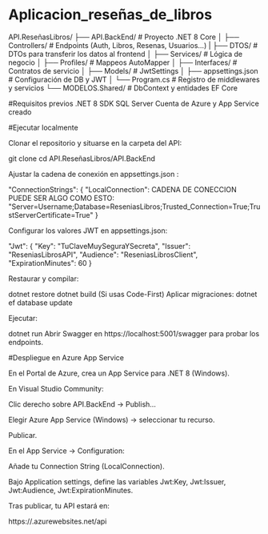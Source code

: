 # Aplicacion_reseñas_de_libros

API.ReseñasLibros/
├── API.BackEnd/             # Proyecto .NET 8 Core
│   ├── Controllers/         # Endpoints (Auth, Libros, Resenas, Usuarios…)
|   ├── DTOS/                # DTOs para transferir los datos al frontend
│   ├── Services/            # Lógica de negocio
│   ├── Profiles/            # Mappeos AutoMapper
│   ├── Interfaces/          # Contratos de servicio
│   ├── Models/              # JwtSettings
│   ├── appsettings.json     # Configuración de DB y JWT
│   └── Program.cs           # Registro de middlewares y servicios
└── MODELOS.Shared/          # DbContext y entidades EF Core

#Requisitos previos
.NET 8 SDK
SQL Server
Cuenta de Azure y App Service creado

#Ejecutar localmente

Clonar el repositorio y situarse en la carpeta del API:

git clone <URL-del-repo-API>
cd API.ReseñasLibros/API.BackEnd


Ajustar la cadena de conexión en appsettings.json :

"ConnectionStrings": {
  "LocalConnection": CADENA DE CONECCION PUEDE SER ALGO COMO ESTO: "Server=Username;Database=ReseniasLibros;Trusted_Connection=True;TrustServerCertificate=True"
}

Configurar los valores JWT en appsettings.json:

"Jwt": {
  "Key": "TuClaveMuySeguraYSecreta",
  "Issuer": "ReseniasLibrosAPI",
  "Audience": "ReseniasLibrosClient",
  "ExpirationMinutes": 60
}


Restaurar y compilar:

dotnet restore
dotnet build
(Si usas Code-First) Aplicar migraciones:
dotnet ef database update

Ejecutar:

dotnet run
Abrir Swagger en https://localhost:5001/swagger para probar los endpoints.

#Despliegue en Azure App Service

En el Portal de Azure, crea un App Service para .NET 8 (Windows).

En Visual Studio Community:

Clic derecho sobre API.BackEnd → Publish…

Elegir Azure App Service (Windows) → seleccionar tu recurso.

Publicar.

En el App Service → Configuration:

Añade tu Connection String (LocalConnection).

Bajo Application settings, define las variables Jwt:Key, Jwt:Issuer, Jwt:Audience, Jwt:ExpirationMinutes.

Tras publicar, tu API estará en:

https://<tu-app-service>.azurewebsites.net/api
